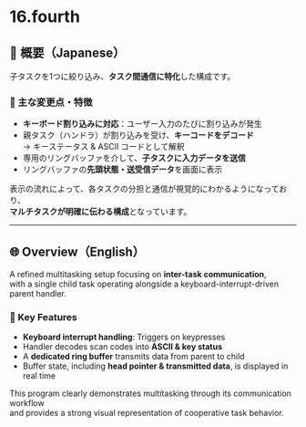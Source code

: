 # 16.fourth

## 🗾 概要（Japanese）

子タスクを1つに絞り込み、**タスク間通信に特化**した構成です。

### 📌 主な変更点・特徴

- **キーボード割り込みに対応**：ユーザー入力のたびに割り込みが発生
- 親タスク（ハンドラ）が割り込みを受け、**キーコードをデコード**  
  → キーステータス & ASCII コードとして解釈
- 専用のリングバッファを介して、**子タスクに入力データを送信**
- リングバッファの**先頭状態・送受信データ**を画面に表示

表示の流れによって、各タスクの分担と通信が視覚的にわかるようになっており、  
**マルチタスクが明確に伝わる構成**となっています。

---

## 🌐 Overview（English）

A refined multitasking setup focusing on **inter-task communication**,  
with a single child task operating alongside a keyboard-interrupt-driven parent handler.

### 🧪 Key Features

- **Keyboard interrupt handling**: Triggers on keypresses
- Handler decodes scan codes into **ASCII & key status**
- A **dedicated ring buffer** transmits data from parent to child
- Buffer state, including **head pointer & transmitted data**, is displayed in real time

This program clearly demonstrates multitasking through its communication workflow  
and provides a strong visual representation of cooperative task behavior.
